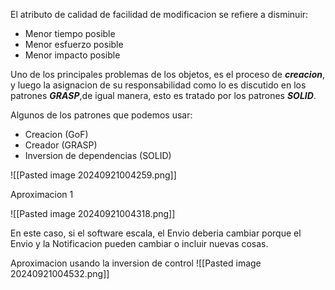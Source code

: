 El atributo de calidad de facilidad de modificacion se refiere a disminuir:
- Menor tiempo posible
- Menor esfuerzo posible
- Menor impacto posible

Uno de los principales problemas de los objetos, es el proceso de ***creacion***, y luego la asignacion de su responsabilidad como lo es discutido en los patrones ***GRASP***,de igual manera, esto es tratado por los patrones ***SOLID***.

Algunos de los patrones que podemos usar:
- Creacion (GoF)
- Creador (GRASP)
- Inversion de dependencias (SOLID)

![[Pasted image 20240921004259.png]]

Aproximacion 1

![[Pasted image 20240921004318.png]]

En este caso, si el software escala, el Envio deberia cambiar porque el Envio y la Notificacion pueden cambiar o incluir nuevas cosas.

Aproximacion usando la inversion de control
	![[Pasted image 20240921004532.png]]
